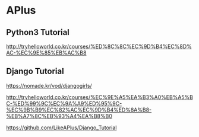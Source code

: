 # APlus

## Python3 Tutorial

http://tryhelloworld.co.kr/courses/%ED%8C%8C%EC%9D%B4%EC%8D%AC-%EC%9E%85%EB%AC%B8

## Django Tutorial

https://nomade.kr/vod/djangogirls/

http://tryhelloworld.co.kr/courses/%EC%9E%A5%EA%B3%A0%EB%A5%BC-%ED%99%9C%EC%9A%A9%ED%95%9C-%EC%9B%B9%EC%82%AC%EC%9D%B4%ED%8A%B8-%EB%A7%8C%EB%93%A4%EA%B8%B0

https://github.com/LikeAPlus/Django_Tutorial
